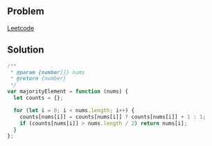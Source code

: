 ## Problem

[Leetcode](https://leetcode.com/problems/majority-element/description/)

## Solution

```javascript
/**
 * @param {number[]} nums
 * @return {number}
 */
var majorityElement = function (nums) {
  let counts = {};

  for (let i = 0; i < nums.length; i++) {
    counts[nums[i]] = counts[nums[i]] ? counts[nums[i]] + 1 : 1;
    if (counts[nums[i]] > nums.length / 2) return nums[i];
  }
};
```
